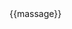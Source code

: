 <!DOCTYPE html>
<html>
	<head>
		<meta charset="utf-8">
		<title></title>
		<script src="vue.js" type="text/javascript" charset="utf-8"></script>
	</head>
	<body>
		<div id="app">
			{{massage}}
		</div>
		<script type="text/javascript">
			//let(变量)/const(常量)
			const app1
			 = new Vue({
				//把app元素传给vue实例
				el:"#app",//用于挂载要管理的元素
				data:{//定义数据
					massage:"Hello World"
				}
			})
		</script>
	</body>
</html>
